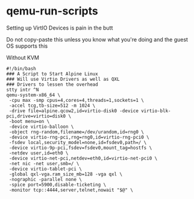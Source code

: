 # qemu-run-scripts
Setting up VirtIO Devices is pain in the butt

Do not copy-paste this unless you know what you're doing and the guest OS supports this

Without KVM
```
#!/bin/bash
### A Script to Start Alpine Linux
### Will use Virtio Drivers as well as QXL
### Drivers to lessen the overhead
stty intr ^N
qemu-system-x86_64 \
 -cpu max -smp cpus=4,cores=4,threads=1,sockets=1 \
 -accel tcg,tb-size=512 -m 1024 \
 -drive file=alpine.qcow2,id=virtio-disk0 -device virtio-blk-pci,drive=virtio=disk0 \
 -boot menu=on \
 -device virtio-balloon \
 -object rng-random,filename=/dev/urandom,id=rng0 \
 -device virtio-rng-pci,rng=rng0,id=virtio-rng-pci0 \
 -fsdev local,security_model=none,id=fsdev0,path=/ \
 -device virtio-9p-pci,fsdev=fsdev0,mount_tag=hostfs \
 -netdev user,id=eth0 \
 -device virtio-net-pci,netdev=eth0,id=virtio-net-pci0 \
 -net nic -net user,smb=/ \
 -device virtio-tablet-pci \
 -global qxl-vga.ram_size_mb=128 -vga qxl \
 -nographic -parallel none \
 -spice port=5900,disable-ticketing \
 -monitor tcp::4444,server,telnet,nowait "$@" \
 ```
